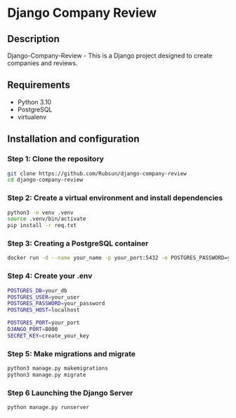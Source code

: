 # Django Company Review

## Description
Django-Company-Review - This is a Django project designed to create companies and reviews.

## Requirements
- Python 3.10
- PostgreSQL
- virtualenv

## Installation and configuration

### Step 1: Clone the repository
```bash
git clone https://github.com/Rubsun/django-company-review
cd django-company-review
```

### Step 2: Create a virtual environment and install dependencies
```bash
python3 -m venv .venv
source .venv/bin/activate
pip install -r req.txt
```

### Step 3: Creating a PostgreSQL container
```bash
docker run -d --name your_name -p your_port:5432 -e POSTGRES_PASSWORD=your_password -e POSTGRES_USER=your_user -e POSTGRES_DB=your_db  postgres
```

### Step 4: Create your .env
```bash
POSTGRES_DB=your_db
POSTGRES_USER=your_user
POSTGRES_PASSWORD=your_password
POSTGRES_HOST=localhost

POSTGRES_PORT=your_port
DJANGO_PORT=8000
SECRET_KEY=create_your_key
```

### Step 5: Make migrations and migrate
```bash
python3 manage.py makemigrations
python3 manage.py migrate
```

### Step 6 Launching the Django Server
```bash
python manage.py runserver
```
